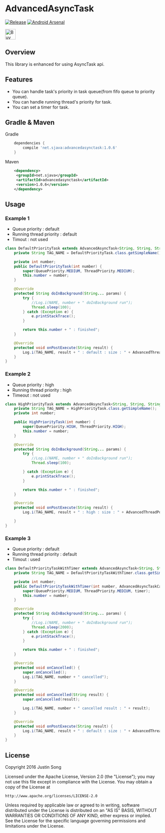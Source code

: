 # AdvancedAsyncTask
[![Release](https://img.shields.io/badge/jcenter-1.0.6-blue.svg)](https://bintray.com/mcsong/maven/advancedasynctask)  [![Android Arsenal](https://img.shields.io/badge/Android%20Arsenal-AdvancedAsyncTask-brightgreen.svg?style=flat)](https://android-arsenal.com/details/1/2506)

<a href='https://ko-fi.com/mcsong' target='_blank'>
	<img height='34' style='border:0px;height:34px;' src='https://az743702.vo.msecnd.net/cdn/kofi4.png?v=0' border='0' alt='Buy Me a Coffee at ko-fi.com' />
</a>

## Overview
This library is enhanced for using AsyncTask api.

## Features
- You can handle task's priority in task queue(from fifo queue to priority queue).
- You can handle running thread's priority for task.
- You can set a timer for task.

## Gradle & Maven
Gradle
```groovy
    dependencies {
    	compile 'net.sjava:advancedasynctask:1.0.6'
    }
```

Maven
```xml
    <dependency>
     <groupId>net.sjava</groupId>
     <artifactId>advancedasynctask</artifactId>
     <version>1.0.6</version>
    </dependency>
```

## Usage
### Example 1
- Queue priority : default
- Running thread priority : default
- Timout : not used
```java
class DefaultPriorityTask extends AdvancedAsyncTask<String, String, String> {
	private String TAG_NAME = DefaultPriorityTask.class.getSimpleName();

	private int number;
	public DefaultPriorityTask(int number) {
		super(QueuePriority.MEDIUM, ThreadPriority.MEDIUM);
		this.number = number;
	}

	@Override
	protected String doInBackground(String... params) {
		try {
			//Log.i(NAME, number + " doInBackground run");
			Thread.sleep(100);
		} catch (Exception e) {
			e.printStackTrace();
		}

		return this.number + " : finished";
	}

	@Override
	protected void onPostExecute(String result) {
		Log.i(TAG_NAME, result + " : default : size : " + AdvancedThreadPoolExecutorFactory.getInstance().getQueueCount());
	}
}
```
### Example 2
- Queue priority : high
- Running thread priority : high
- Timeout : not used

```java
class HighPriorityTask extends AdvancedAsyncTask<String, String, String> {
	private String TAG_NAME = HighPriorityTask.class.getSimpleName();
	private int number;

	public HighPriorityTask(int number) {
		super(QueuePriority.HIGH, ThreadPriority.HIGH);
		this.number = number;
	}

	@Override
	protected String doInBackground(String... params) {
		try {
			//Log.i(NAME, number + " doInBackground run");
			Thread.sleep(100);

		} catch (Exception e) {
			e.printStackTrace();
		}

		return this.number + " : finished";
	}

	@Override
	protected void onPostExecute(String result) {
		Log.i(TAG_NAME, result + " : high : size : " + AdvancedThreadPoolExecutorFactory.getInstance().getQueueCount());

	}
}
```

### Example 3
- Queue priority : default
- Running thread priority : default
- Timout : used
```java
class DefaultPriorityTaskWithTimer extends AdvancedAsyncTask<String, String, String> {
	private String TAG_NAME = DefaultPriorityTaskWithTimer.class.getSimpleName();

	private int number;
	public DefaultPriorityTaskWithTimer(int number, AdvancedAsyncTaskCancelTimer timer) {
		super(QueuePriority.MEDIUM, ThreadPriority.MEDIUM, timer);
		this.number = number;
	}

	@Override
	protected String doInBackground(String... params) {
		try {
			//Log.i(NAME, number + " doInBackground run");
			Thread.sleep(2000);
		} catch (Exception e) {
			e.printStackTrace();
		}

		return this.number + " : finished";
	}

	@Override
	protected void onCancelled() {
		super.onCancelled();
		Log.i(TAG_NAME, number + " cancelled");
	}

	@Override
	protected void onCancelled(String result) {
		super.onCancelled(result);

		Log.i(TAG_NAME, number + " cancelled result : " + result);
	}

	@Override
	protected void onPostExecute(String result) {
		Log.i(TAG_NAME, result + " : default : size : " + AdvancedThreadPoolExecutorFactory.getInstance().getQueueCount());
	}
}
```

## License

Copyright 2016 Justin Song

Licensed under the Apache License, Version 2.0 (the "License");
you may not use this file except in compliance with the License.
You may obtain a copy of the License at

    http://www.apache.org/licenses/LICENSE-2.0

Unless required by applicable law or agreed to in writing, software
distributed under the License is distributed on an "AS IS" BASIS,
WITHOUT WARRANTIES OR CONDITIONS OF ANY KIND, either express or implied.
See the License for the specific language governing permissions and
limitations under the License.
